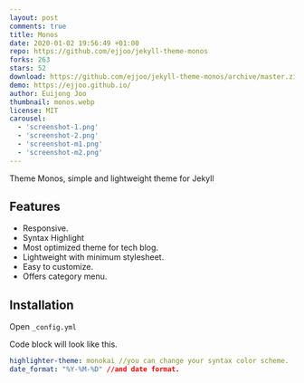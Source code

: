 ```yaml
---
layout: post
comments: true
title: Monos
date: 2020-01-02 19:56:49 +01:00
repo: https://github.com/ejjoo/jekyll-theme-monos
forks: 263
stars: 52
download: https://github.com/ejjoo/jekyll-theme-monos/archive/master.zip
demo: https://ejjoo.github.io/
author: Euijong Joo
thumbnail: monos.webp
license: MIT
carousel:
  - 'screenshot-1.png'
  - 'screenshot-2.png'
  - 'screenshot-m1.png'
  - 'screenshot-m2.png'
---
```


Theme Monos, simple and lightweight theme for Jekyll

## Features

* Responsive.
* Syntax Highlight
* Most optimized theme for tech blog.
* Lightweight with minimum stylesheet.
* Easy to customize.
* Offers category menu.

## Installation

Open `_config.yml`

Code block will look like this.

```yml
highlighter-theme: monokai //you can change your syntax color scheme.
date_format: "%Y-%M-%D" //and date format.
```
